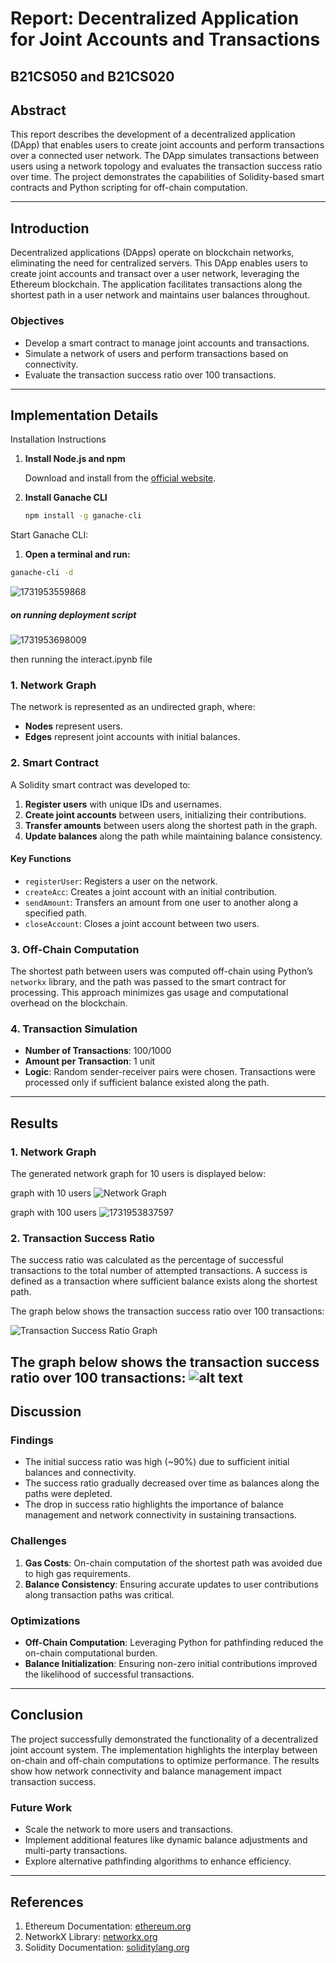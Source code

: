 # **Report: Decentralized Application for Joint Accounts and Transactions**

## **B21CS050 and B21CS020**

## **Abstract**

This report describes the development of a decentralized application (DApp) that enables users to create joint accounts and perform transactions over a connected user network. The DApp simulates transactions between users using a network topology and evaluates the transaction success ratio over time. The project demonstrates the capabilities of Solidity-based smart contracts and Python scripting for off-chain computation.

---

## **Introduction**

Decentralized applications (DApps) operate on blockchain networks, eliminating the need for centralized servers. This DApp enables users to create joint accounts and transact over a user network, leveraging the Ethereum blockchain. The application facilitates transactions along the shortest path in a user network and maintains user balances throughout.

### **Objectives**

- Develop a smart contract to manage joint accounts and transactions.
- Simulate a network of users and perform transactions based on connectivity.
- Evaluate the transaction success ratio over 100 transactions.

---

## **Implementation Details**

Installation Instructions

1. **Install Node.js and npm**

   Download and install from the [official website](https://nodejs.org/).
2. **Install Ganache CLI**

   ```bash
   npm install -g ganache-cli
   ```

Start Ganache CLI:

1. **Open a terminal and run:**

```bash
ganache-cli -d
```

![1731953559868](image/DApp_Report/1731953559868.png)

##### on running deployment script

![1731953698009](image/DApp_Report/1731953698009.png)

then running the interact.ipynb file

### **1. Network Graph**

The network is represented as an undirected graph, where:

- **Nodes** represent users.
- **Edges** represent joint accounts with initial balances.


### **2. Smart Contract**

A Solidity smart contract was developed to:

1. **Register users** with unique IDs and usernames.
2. **Create joint accounts** between users, initializing their contributions.
3. **Transfer amounts** between users along the shortest path in the graph.
4. **Update balances** along the path while maintaining balance consistency.

#### **Key Functions**

- `registerUser`: Registers a user on the network.
- `createAcc`: Creates a joint account with an initial contribution.
- `sendAmount`: Transfers an amount from one user to another along a specified path.
- `closeAccount`: Closes a joint account between two users.

### **3. Off-Chain Computation**

The shortest path between users was computed off-chain using Python’s `networkx` library, and the path was passed to the smart contract for processing. This approach minimizes gas usage and computational overhead on the blockchain.

### **4. Transaction Simulation**

- **Number of Transactions**: 100/1000
- **Amount per Transaction**: 1 unit
- **Logic**: Random sender-receiver pairs were chosen. Transactions were processed only if sufficient balance existed along the path.

---

## **Results**

### **1. Network Graph**

The generated network graph for 10 users is displayed below:

graph with 10 users
![Network Graph](10_topology.jpg)

graph with 100 users
![1731953837597](image/DApp_Report/1731953837597.png)

### **2. Transaction Success Ratio**

The success ratio was calculated as the percentage of successful transactions to the total number of attempted transactions. A success is defined as a transaction where sufficient balance exists along the shortest path.

The graph below shows the transaction success ratio over 100 transactions:

![Transaction Success Ratio Graph](100_ratio.jpg)

The graph below shows the transaction success ratio over 100 transactions:
![alt text](image.png)
-------------

## **Discussion**

### **Findings**

- The initial success ratio was high (~90%) due to sufficient initial balances and connectivity.
- The success ratio gradually decreased over time as balances along the paths were depleted.
- The drop in success ratio highlights the importance of balance management and network connectivity in sustaining transactions.

### **Challenges**

1. **Gas Costs**: On-chain computation of the shortest path was avoided due to high gas requirements.
2. **Balance Consistency**: Ensuring accurate updates to user contributions along transaction paths was critical.

### **Optimizations**

- **Off-Chain Computation**: Leveraging Python for pathfinding reduced the on-chain computational burden.
- **Balance Initialization**: Ensuring non-zero initial contributions improved the likelihood of successful transactions.

---

## **Conclusion**

The project successfully demonstrated the functionality of a decentralized joint account system. The implementation highlights the interplay between on-chain and off-chain computations to optimize performance. The results show how network connectivity and balance management impact transaction success.

### **Future Work**

- Scale the network to more users and transactions.
- Implement additional features like dynamic balance adjustments and multi-party transactions.
- Explore alternative pathfinding algorithms to enhance efficiency.

---

## **References**

1. Ethereum Documentation: [ethereum.org](https://ethereum.org)
2. NetworkX Library: [networkx.org](https://networkx.org)
3. Solidity Documentation: [soliditylang.org](https://soliditylang.org)

